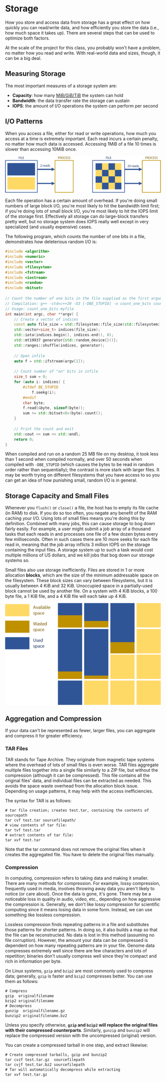 ---
---

# Storage

How you store and access data from storage has a great effect on how quickly you can read/write data, and how efficiently you store the data (i.e., how much space it takes up). There are several steps that can be used to optimize both factors.

At the scale of the project for this class, you probably won't have a problem, no matter how you read and write. With real-world data and sizes, though, it can be a big deal.



## Measuring Storage

The most important measures of a storage system are:

- **Capacity**: how many [MiB/GiB/TiB](https://ozanerhansha.medium.com/kilobytes-vs-kibibytes-d77eb2ff6c2a) the system can hold
- **Bandwidth**: the data transfer rate the storage can sustain
- **IOPS**: the amount of I/O operations the system can perform per second



## I/O Patterns

When you access a file, either for read or write operations, how much you access at a time is extremely important. Each read incurs a certain penalty, no matter how much data is accessed. Accessing 1MiB of a file 10 times is slower than accessing 10MiB once.

![I/O access patterns](../img/io-access-patterns.png)

Each file operation has a certain amount of overhead. If you're doing small numbers of large block I/O, you're most likely to hit the bandwidth limit first; if you're doing lots of small block I/O, you're most likely to hit the IOPS limit of the storage first. Effectively all storage can do large-block transfers pretty well, but no storage system does IOPS really well except in very specialized (and usually expensive) cases. 

The following program, which counts the number of one bits in a file, demonstrates how deleterious random I/O is:

```c++
#include <algorithm>
#include <numeric>
#include <vector>
#include <filesystem>
#include <fstream>
#include <iostream>
#include <random>
#include <bitset>

// Count the number of one bits in the file supplied as the first argument
// Compilation: g++ -std=c++20 -O3 [-DBE_STUPID] -o count_one_bits count_one_bits.cpp
// Usage: count_one_bits myfile
int main(int argc, char **argv) {
    // Create a vector of indices
    const auto file_size = std::filesystem::file_size(std::filesystem::path(argv[1]));
    std::vector<size_t> indices(file_size);
    std::iota(indices.begin(), indices.end(), 0);
    std::mt19937 generator{std::random_device{}()};
    std::ranges::shuffle(indices, generator);

    // Open infile
    auto f = std::ifstream(argv[1]);

    // Count number of "on" bits in infile
    size_t sum = 0;
    for (auto i: indices) {
        #ifdef BE_STUPID
            f.seekg(i);
        #endif
        char byte;
        f.read(&byte, sizeof(byte));
        sum += std::bitset<8>(byte).count();
    }

    // Print the count and exit
    std::cout << sum << std::endl;
    return 0;
}
```

When compiled and run on a random 25 MB file on my desktop, it took less than 1 second when compiled normally, and over 50 seconds when compiled with `-DBE_STUPID` (which causes the bytes to be read in random order rather than sequentially); the contrast is more stark with larger files. It may be worth trying on different filesystems that you have access to so you can get an idea of how punishing small, random I/O is in general.



## Storage Capacity and Small Files

Whenever you `flush()` or `close()` a file, the host has to empty its file cache (in RAM) to disk. If you do so too often, you negate any benefit of the RAM caching your I/O. Using lots of small files means you're doing this by definition. Combined with many jobs, this can cause storage to bog down fairly easily. For example, a user might submit a job array of a thousand tasks that each reads in and processes one file of a few dozen bytes every few milliseconds. Often in such cases there are 10 more seeks for each file read in, meaning that the job array inflicts 3 million IOPS on the storage containing the input files. A storage system up to such a task would cost multiple millions of US dollars, and we kill jobs that bog down our storage systems so.

Small files also use storage inefficiently. Files are stored in 1 or more allocation **blocks**, which are the size of the minimum addressable space on the filesystem. These block sizes can vary between filesystems, but it is usually between 4 KiB and 32 KiB. Unoccupied space in a partially-used block cannot be used by another file. On a system with 4 KiB blocks, a 100 byte file, a 1 KiB file, and a 4 KiB file will each take up 4 KiB.

![Block overhead](../img/block-allocation.png)



## Aggregation and Compression

If your data can't be represented as fewer, larger files, you can aggregate and compress it for greater efficiency.

### TAR Files

TAR stands for Tape Archive. They originate from magnetic tape systems where the overhead of lots of small files is even worse. TAR files aggregate multiple files together into a single file similarly to a ZIP file, but without the compression (although it can be compressed). This file contains all the original files' data, and individual files can be extracted as needed. This avoids the space waste overhead from the allocation block issue. Depending on usage patterns, it may help with the access inefficiencies.

The syntax for TAR is as follows:

```shell
# tar file creation; creates test.tar, containing the contents of sourcepath
tar cvf test.tar sourcefilepath/
# view contents of tar file:
tar tvf test.tar
# extract contents of tar file:
tar xvf test.tar
```

Note that the tar command does not remove the original files when it creates the aggregated file. You have to delete the original files manually.

### Compression

In computing, compression refers to taking data and making it smaller. There are many methods for compression. For example, lossy compression, frequently used in media, involves throwing away data you aren't likely to notice (or care about). Once the data is gone, it's gone. There may be a noticeable loss in quality in audio, video, etc., depending on how aggressive the compression is. Generally, we don't like lossy compression for scientific computing since it means losing data in some form. Instead, we can use something like lossless compression.

Lossless compression finds repeating patterns in a file and substitutes those patterns for shorter patterns. In doing so, it also builds a map so that the file can be reconstructed. No data is lost in this method (assuming no file corruption). However, the amount your data can be compressed is dependent on how many repeating patterns are in your file. Genome data compresses extremely well since there are few characters and lots of repetition; binaries don't usually compress well since they're compact and rich in information per byte.

On Linux systems, `gzip` and `bzip2` are most commonly used to compress data; generally, `gzip` is faster and `bzip2` compresses better. You can use them as follows:

```shell
# Compress
gzip  originalfilename
bzip2 originalfilename
# Decompress
gunzip  originalfilename.gz
bunzip2 originalfilename.bz2
```

Unless you specify otherwise, **`gzip` and `bzip2` will replace the original files with their compressed counterparts**. Similarly, `gunzip` and `bunzip2` will replace the compressed version with the uncompressed (original) version.

You can create a compressed tarball in one step, and extract likewise:

```shell
# Create compressed tarballs, gzip and bunzip2
tar cvzf test.tar.gz  sourcefilepath
tar cvjf test.tar.bz2 sourcefilepath
# Tar will automatically decompress while extracting
tar xvf test.tar.gz
```
